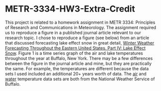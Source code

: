 # METR-3334-HW3-Extra-Credit
This project is related to a homework assignment in METR 3334: Principles of Research and Communications in Meteorology. The assignment required us to reproduce a figure in a published journal article relevant to our research topic. I chose to reproduce a figure (see below) from an article that discussed forecasting lake effect snow in great detail, [Winter Weather Forecasting Throughout the Eastern United States. Part IV: Lake Effect Snow](https://doi.org/10.1175/1520-0434(1995)010%3C0061:WWFTTE%3E2.0.CO;2). Figure 1 is a time series graph of the air and lake temperatures throughout the year at Buffalo, New York. There may be a few differences between the figure in the journal article and mine, but they are practically the same. For example, the temperatures are different because the data sets I used included an additional 20+ years worth of data. The [air](https://www.weather.gov/buf/BUFtemp) and [water](https://www.weather.gov/buf/Hist_LakeTemps) temperature data sets are both from the National Weather Service of Buffalo. 
